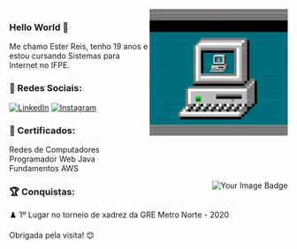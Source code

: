 
<img align="right" height="250" src="gifprofile.gif" alt="Profile GIF" />

###

<h3 align="left">Hello World 👋</h3>
<p align="left">Me chamo Ester Reis, tenho 19 anos e estou cursando Sistemas para Internet no IFPE.</p>


### 🤳 Redes Sociais:
[<img src="https://img.shields.io/badge/LinkedIn-0077B5?style=for-the-badge&logo=linkedin&logoColor=white" alt="LinkedIn"/>](https://www.linkedin.com/in/estervitoriareis/)
[<img src="https://img.shields.io/badge/Instagram-E4405F?style=for-the-badge&logo=instagram&logoColor=white" alt="Instagram"/>](https://www.instagram.com/_str4is?igsh=MWs4a3I3eGx6bWM0MA==)


### 📜 Certificados:
 Redes de Computadores<br>
 Programador Web Java<br>
 Fundamentos AWS
 
[<img align="right" src="https://tryhackme-badges.s3.amazonaws.com/str4is.png" alt="Your Image Badge" />](https://tryhackme.com/p/str4is)

### 🏆 Conquistas:
♟️ 1º Lugar no torneio de xadrez da GRE Metro Norte - 2020


<p align="left">Obrigada pela visita! 😊</p>
